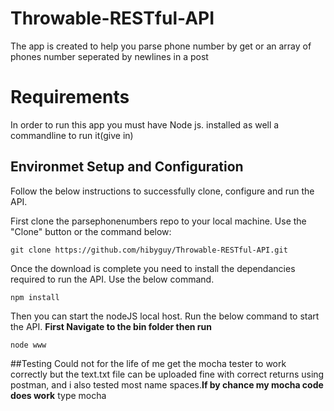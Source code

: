 # Throwable-RESTful-API
The app is created to help you parse phone number by get or an array of phones number seperated by newlines in a post
# Requirements
In order to run this app you must have Node js. installed as well a commandline to run it(give in)
## Environmet Setup and Configuration
Follow the below instructions to successfully clone, configure and run the API. 

First clone the parsephonenumbers repo to your local machine. Use the "Clone" button or the command below:

```
git clone https://github.com/hibyguy/Throwable-RESTful-API.git
```

Once the download is complete you need to install the dependancies required to run the API. Use the below command.

```
npm install
```

Then you can start the nodeJS local host. Run the below command to start the API.
**First Navigate to the bin folder then run**
```
node www
```
##Testing
Could not for the life of me get the mocha tester to work correctly but the text.txt file can be uploaded fine with correct returns using postman, and i also tested most name spaces.**If by chance my mocha code does work** type mocha
